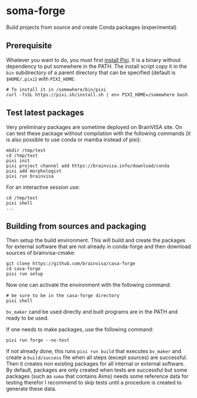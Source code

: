 # soma-forge
Build projects from source and create Conda packages (experimental)

## Prerequisite
Whatever you want to do, you must first [install Pixi](https://pixi.sh). It is a binary without dependency to put somewhere in the PATH. The install script copy it in the `bin` subdirectory of a parent directory that can be specified (default is `$HOME/.pixi`) with `PIXI_HOME`:

```
# To install it in /somewhere/bin/pixi
curl -fsSL https://pixi.sh/install.sh | env PIXI_HOME=/somewhere bash
```

## Test latest packages

Very preliminary packages are sometime deployed on BrainVISA site. On can test these package without compilation with the following commands (it is also possible to use conda or mamba instead of pixi):
```
mkdir /tmp/test
cd /tmp/test
pixi init
pixi project channel add https://brainvisa.info/download/conda
pixi add morphologist
pixi run brainvisa
```

For an interactive session use:
```
cd /tmp/test
pixi shell
...
```

## Building from sources and packaging

Then setup the build environment. This will build and create the packages for external software that are not already in conda-forge and then download sources of brainvisa-cmake:
```
git clone https://github.com/brainvisa/casa-forge
cd casa-forge
pixi run setup
```

Now one can activate the environment with the following command:
```
# be sure to be in the casa-forge directory
pixi shell
```

`bv_maker` cand be used directly and built programs are in the PATH and ready to be used.

If one needs to make packages, use the following command:

```
pixi run forge --no-test
```

If not already done, this runs `pixi run build` that executes `bv_maker` and create a `build/success` file when all steps (except sources) are successful. Then it creates non existing packages for all internal or external software. By default, packages are only created when tests are successful but some packages (such as `soma` that contains Aims) needs some reference data for testing therefor I recommend to skip tests until a procedure is created to generate these data.

